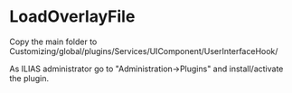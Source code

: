 LoadOverlayFile
============

Copy the main folder to Customizing/global/plugins/Services/UIComponent/UserInterfaceHook/

As ILIAS administrator go to "Administration->Plugins" and install/activate the plugin.  
